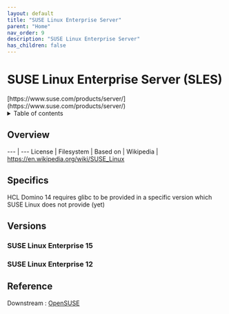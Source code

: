 ```yaml
---
layout: default
title: "SUSE Linux Enterprise Server"
parent: "Home"
nav_order: 9
description: "SUSE Linux Enterprise Server"
has_children: false
---
```


<h1>SUSE Linux Enterprise Server (SLES)</h1>
[https://www.suse.com/products/server/](https://www.suse.com/products/server/)

<details close markdown="block">
  <summary>
    Table of contents
  </summary>
  {: .text-delta }
1. TOC
{:toc}
</details>

## Overview
--- | ---
License | 
Filesystem | 
Based on | 
Wikipedia | https://en.wikipedia.org/wiki/SUSE_Linux


## Specifics
HCL Domino 14 requires glibc to be provided in a specific version which SUSE Linux does not provide (yet)

## Versions


### SUSE Linux Enterprise 15

### SUSE Linux Enterprise 12



## Reference

Downstream : [OpenSUSE](https://get.opensuse.org/leap)



